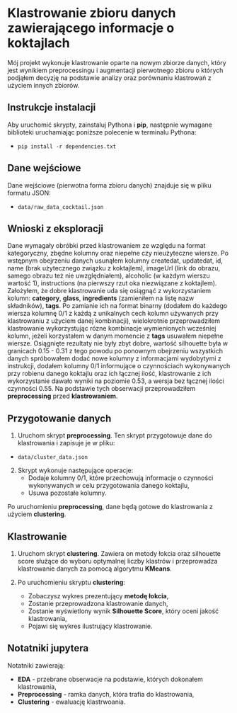 # Klastrowanie zbioru danych zawierającego informacje o koktajlach

Mój projekt wykonuje klastrowanie oparte na nowym zbiorze danych, który jest wynikiem preprocessingu i augmentacji pierwotnego zbioru o których podjąłem decyzję na podstawie analizy oraz porównaniu klastrowań z użyciem innych zbiorów.

## Instrukcje instalacji

Aby uruchomić skrypty, zainstaluj Pythona i **pip**, następnie wymagane biblioteki uruchamiając poniższe polecenie w terminalu Pythona:
- `pip install -r dependencies.txt`

## Dane wejściowe

Dane wejściowe (pierwotna forma zbioru danych) znajduje się w pliku formatu JSON:

- `data/raw_data_cocktail.json`

## Wnioski z eksploracji

Dane wymagały obróbki przed klastrowaniem ze względu na format kategoryczny, zbędne kolumny oraz niepełne czy nieużyteczne wiersze. Po wstępnym obejrzeniu danych usunąłem kolumny createdat, updatedat, id, name (brak użytecznego związku z koktajlem), imageUrl (link do obrazu, samego obrazu też nie uwzględniałem), alcoholic (w każdym wierszu wartość 1), instructions (na pierwszy rzut oka niezwiązane z koktajlem). Założyłem, że dobre klastrowanie uda się osiągnąć z wykorzystaniem kolumn: **category**, **glass**, **ingredients** (zamieniłem na listę nazw składników), **tags**. Po zamianie ich na format binarny (dodałem do każdego wiersza kolumnę 0/1 z każdą z unikalnych cech kolumn używanych przy klastrowaniu z użyciem danej kombinacji), wielokrotnie przeprowadziłem klastrowanie wykorzystując rózne kombinacje wymienionych wcześniej kolumn, jeżeli korzystałem w danym momencie z **tags** usuwałem niepełne wiersze. Osiągnięte rezultaty nie były zbyt dobre, wartość silhouette była w granicach 0.15 - 0.31 z tego powodu po ponownym obejrzeniu wszystkich danych spróbowałem dodać nowe kolumny z informacjami wydobytymi z instrukcji, dodałem kolumny 0/1 informujące o czynnościach wykonywanych przy robienu danego koktajlu oraz ich łącznej ilość, klastrowanie z ich wykorzystanie dawało wyniki na poziomie 0.53, a wersja bez łącznej ilości czynności 0.55. Na podstawie tych obserwacji przeprowadziłem **preprocessing** przed **klastrowaniem**.

## Przygotowanie danych

1. Uruchom skrypt **preprocessing**. Ten skrypt przygotowuje dane do klastrowania i zapisuje je w pliku:

- `data/cluster_data.json`

2. Skrypt wykonuje następujące operacje:
   - Dodaje kolumny 0/1, które przechowują informacje o czynności wykonywanych w celu przygotowania danego koktajlu,
   - Usuwa pozostałe kolumny.

Po uruchomieniu **preprocessing**, dane będą gotowe do klastrowania z użyciem **clustering**.

## Klastrowanie

1. Uruchom skrypt **clustering**. Zawiera on metody łokcia oraz silhouette score służące do wyboru optymalnej liczby klastrów i przeprowadza klastrowanie danych za pomocą algorytmu **KMeans**.

2. Po uruchomieniu skryptu **clustering**:
   - Zobaczysz wykres prezentujący **metodę łokcia**,
   - Zostanie przeprowadzona klastrowanie danych,
   - Zostanie wyświetlony wynik **Silhouette Score**, który oceni jakość klastrowania,
   - Pojawi się wykres ilustrujący klastrowanie.

## Notatniki jupytera

Notatniki zawierają: 
   - **EDA** -
      przebrane obserwacje na podstawie, których dokonałem klastrowania,
   - **Preprocessing** -
      ramka danych, która trafia do klastrowania,
   - **Clustering** -
        ewaluację klastrwoania.
